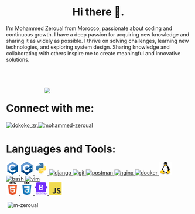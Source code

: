 


<h1 align="center"  >Hi there 👋.</h1>
<div>
  I'm Mohammed Zeroual from Morocco, passionate about coding and continuous growth. I have a deep passion for acquiring new knowledge and sharing it as widely as possible. I thrive on solving challenges, learning new technologies, and exploring system design. Sharing knowledge and collaborating with others inspire me to create meaningful and innovative solutions.
<div/>
    
<br/>
<br/>
<br/>
<br/>

<img align="right" width="400" src="https://www.sarvika.com/wp-content/uploads/2021/03/Backend-Developer-Python-GIF-Dribble.gif">
<!--
What I'm focusing on:
  <ul>
    <li>Currently improving my scripting skills:</li>
    <ul>
        <li><img src="https://encrypted-tbn0.gstatic.com/images?q=tbn:ANd9GcTXrx1BUm16Q7X-Da5ZEGpM7-5rkrenT3uI5yEqmZdLcA&s" width="18px" height="18px"> Python,
        <img src="https://user-images.githubusercontent.com/38081852/87240002-bcc55000-c3eb-11ea-8dcd-050031c509b4.png" width="17px" height="17px"> Bash script, 
        <img src="https://cdn.icon-icons.com/icons2/46/PNG/128/linux_penguin_animal_9362.png" width="18px" height="18px"> Linux.</li>
    </ul>
  </ul>
-->

<div>
  <h1> Connect with me: </h1>
  <div align="left">
    <a href="https://x.com/_dokoko" target="blank">
      <img align="center" src="https://raw.githubusercontent.com/rahuldkjain/github-profile-readme-generator/master/src/images/icons/Social/twitter.svg" alt="dokoko_zr" height="30" width="40" />
    </a>
    <a href="https://www.linkedin.com/in/m-zeroual/" target="blank">
      <img align="center" src="https://raw.githubusercontent.com/rahuldkjain/github-profile-readme-generator/master/src/images/icons/Social/linked-in-alt.svg" alt="mohammed-zeroual" height="30" width="40" />
    </a>
  </div>
  
  <h1> Languages and Tools: </h1>
  <div>
    <a href="https://www.cprogramming.com/" target="_blank" rel="noreferrer">
      <img src="https://raw.githubusercontent.com/devicons/devicon/master/icons/c/c-original.svg" alt="c" width="35" height="35"/>
    </a>
    <a href="https://isocpp.org/" target="_blank" rel="noreferrer">
      <img src="https://raw.githubusercontent.com/devicons/devicon/master/icons/cplusplus/cplusplus-original.svg" alt="cplusplus" width="35" height="35"/>
    </a>
    <a href="https://www.python.org" target="_blank" rel="noreferrer">
      <img src="https://raw.githubusercontent.com/devicons/devicon/master/icons/python/python-original.svg" alt="python" width="35" height="35"/>
    </a>
    <a href="https://www.djangoproject.com/" target="_blank" rel="noreferrer">
      <img src="https://www.vectorlogo.zone/logos/djangoproject/djangoproject-icon.svg" alt="django" width="35" height="35"/>
    </a>
    <a href="https://git-scm.com/" target="_blank" rel="noreferrer">
      <img src="https://www.vectorlogo.zone/logos/git-scm/git-scm-icon.svg" alt="git" width="35" height="35"/>
    </a>
    <a href="https://www.postman.com/" target="_blank" rel="noreferrer">
      <img src="https://www.vectorlogo.zone/logos/getpostman/getpostman-icon.svg" alt="postman" width="35" height="35"/>
    </a>
    <a href="https://www.nginx.com/" target="_blank" rel="noreferrer">
        <img src="https://www.vectorlogo.zone/logos/nginx/nginx-icon.svg" alt="nginx" width="35" height="35"/>
    </a>
    <a href="https://www.docker.com/" target="_blank" rel="noreferrer">
        <img src="https://www.vectorlogo.zone/logos/docker/docker-icon.svg" alt="docker" width="35" height="35"/>
    </a>
    <a href="https://www.linux.org/" target="_blank" rel="noreferrer">
      <img src="https://raw.githubusercontent.com/devicons/devicon/master/icons/linux/linux-original.svg" alt="linux" width="35" height="35"/>
    </a>
    <a href="https://www.gnu.org/software/bash/" target="_blank" rel="noreferrer">
      <img src="https://www.vectorlogo.zone/logos/gnu_bash/gnu_bash-icon.svg" alt="bash" width="35" height="35"/>
    </a>
    <a href="https://www.vim.org/" target="_blank" rel="noreferrer">
      <img src="https://www.vectorlogo.zone/logos/vim/vim-icon.svg" alt="vim" width="35" height="35"/>
    </a>
    </br>
    <a href="https://www.w3.org/html/" target="_blank" rel="noreferrer">
      <img src="https://raw.githubusercontent.com/devicons/devicon/master/icons/html5/html5-original-wordmark.svg" alt="html5" width="35" height="35"/>
    </a>
    <a href="https://www.w3schools.com/css/" target="_blank" rel="noreferrer">
      <img src="https://raw.githubusercontent.com/devicons/devicon/master/icons/css3/css3-original-wordmark.svg" alt="css3" width="35" height="35"/>
    </a>
    <a href="https://getbootstrap.com" target="_blank" rel="noreferrer">
      <img src="https://raw.githubusercontent.com/devicons/devicon/master/icons/bootstrap/bootstrap-plain-wordmark.svg" alt="bootstrap" width="35" height="35"/>
    </a>
    <a href="https://www.javascript.com/" target="_blank" rel="noreferrer">
      <img src="https://raw.githubusercontent.com/devicons/devicon/master/icons/javascript/javascript-original.svg" alt="javascript" width="35" height="35"/>
    </a>
  </div>
</div>

<p>&nbsp;<img align="center" src="https://github-readme-stats.vercel.app/api?username=m-zeroual&show_icons=true&locale=en" alt="m-zeroual" /></p>
